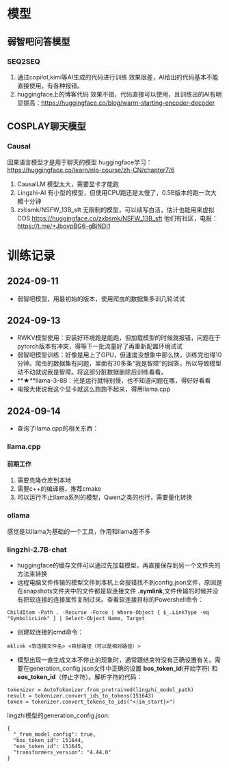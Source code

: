 # 模型
## 弱智吧问答模型
### SEQ2SEQ 
1. 通过copilot,kimi等AI生成的代码进行训练
效果很差，AI给出的代码基本不能直接使用，有各种报错。
2. huggingface上的博客代码
效果不错，代码直接可以使用，且训练出的AI有明显提高：https://huggingface.co/blog/warm-starting-encoder-decoder

## COSPLAY聊天模型
### Causal
因果语言模型才是用于聊天的模型
huggingface学习：https://huggingface.co/learn/nlp-course/zh-CN/chapter7/6
1. CausalLM
模型太大，需要显卡才能跑
2. Lingzhi-AI
有小型的模型，但使用CPU跑还是太慢了，0.5B版本的跑一次大概十分钟
3. zxbsmk/NSFW_13B_sft
无限制的模型，可以续写白洁，估计也能用来虚拟COS
https://huggingface.co/zxbsmk/NSFW_13B_sft
他们有社区，电报：https://t.me/+JbovpBG6-gBiNDI1

# 训练记录
## 2024-09-11
- 弱智吧模型，用最初始的版本，使用爬虫的数据集多训几轮试试
## 2024-09-13
- RWKV模型使用：安装好环境跑是能跑，但加载模型的时候就报错，问题在于pytorch版本有冲突，得等下一批流量好了再重新配置环境试试
- 弱智吧模型训练：好像是用上了GPU，但速度没想象中那么快，训练完也得10分钟。爬虫的数据集有问题，里面有30多条“我是智障”的回答，所以导致模型动不动就说我是智障。将这部分脏数据删除后训练看看。
- **★**llama-3-8B：光是运行就特别慢，也不知道问题在哪，得好好看看
- 电报大佬说我这个显卡就这么跑跑不起来，得用llama.cpp
## 2024-09-14
- 查询了llama.cpp的相关东西：
### llama.cpp
#### 前期工作
1. 需要克隆仓库到本地
2. 需要c++的编译器，推荐cmake
3. 可以运行不止llama系列的模型，Qwen之类的也行，需要量化转换

### ollama
感觉是以llama为基础的一个工具，作用和llama差不多

### lingzhi-2.7B-chat
- huggingface的缓存文件可以通过先加载模型，再直接保存到另一个文件夹的方法来转换
- 远程电脑文件传输的模型文件到本机上会报错找不到config.json文件，原因是在snapshots文件夹中的文件都是软连接文件 **.symlink**,文件传输的时候并没有把软连接的连接属性复制过来。查看软连接目标的Powershell命令：
```
ChildItem -Path . -Recurse -Force | Where-Object { $_.LinkType -eq "SymbolicLink" } | Select-Object Name, Target
```
- 创建软连接的cmd命令：
```
mklink <软连接文件名> <目标路径（可以是相对路径）>
```
- 模型出现一直生成文本不停止的现象时，通常跟结束符没有正确设置有关。需要在generation_config.json文件中正确的设置 **bos_token_id**(开始字符) 和 **eos_token_id**（停止字符）。解析字符的代码：
```
tokenizer = AutoTokenizer.from_pretrained(lingzhi_model_path)
result = tokenizer.convert_ids_to_tokens(151643)
token = tokenizer.convert_tokens_to_ids("<|im_start|>")
```
lingzhi模型的generation_config.json:
```
{
  "_from_model_config": true,
  "bos_token_id": 151644,
  "eos_token_id": 151645,
  "transformers_version": "4.44.0"
}
```